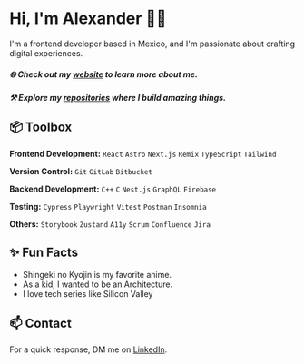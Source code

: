 # Hi, I'm Alexander 👋🏽  

I'm a frontend developer based in Mexico, and I'm passionate about crafting digital experiences. 

##### 🌐 Check out my [website](https://aIexnder.vercel.app/) to learn more about me.
##### ⚒️ Explore my [repositories](https://aIexnder?tab=repositories) where I build amazing things. 
 
## 📦 Toolbox

**Frontend Development:** `React` `Astro` `Next.js` `Remix` `TypeScript` `Tailwind`
 
**Version Control:** `Git` `GitLab` `Bitbucket`

**Backend Development:** `C++` `C` `Nest.js` `GraphQL` `Firebase` 

**Testing:** `Cypress` `Playwright` `Vitest` `Postman` `Insomnia`

**Others:** `Storybook` `Zustand` `A11y` `Scrum` `Confluence` `Jira`
 
## ✨ Fun Facts 

- Shingeki no Kyojin is my favorite anime.
- As a kid, I wanted to be an Architecture.
- I love tech series like Silicon Valley 

## 📫 Contact

 For a quick response, DM me on [LinkedIn](https://www.linkedin.com/in/aIexnder/). 
 

